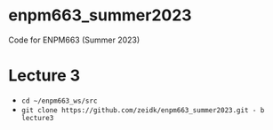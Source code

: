 # enpm663_summer2023
Code for ENPM663 (Summer 2023)

# Lecture 3

- `cd ~/enpm663_ws/src`
- `git clone https://github.com/zeidk/enpm663_summer2023.git - b lecture3`